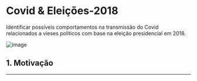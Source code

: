 # Covid & Eleições-2018
Identificar possíveis comportamentos na transmissão do Covid relacionados a vieses políticos com base na eleição presidencial em 2018.

![image](https://user-images.githubusercontent.com/60569541/113927127-74449280-97c3-11eb-92fa-bfad056cbf6c.png)

## **1. Motivação**
---
